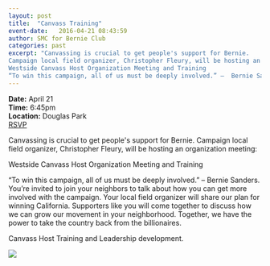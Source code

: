 ```yaml
---
layout: post
title:  "Canvass Training"
event-date:   2016-04-21 08:43:59
author: SMC for Bernie Club
categories: past
excerpt: "Canvassing is crucial to get people's support for Bernie. 
Campaign local field organizer, Christopher Fleury, will be hosting an organization meeting:
Westside Canvass Host Organization Meeting and Training
“To win this campaign, all of us must be deeply involved.” –  Bernie Sanders." 
---
```


<div class="post-info">
<b>Date:</b>  April 21 <br>
<b>Time:</b>  6:45pm <br>
<b>Location:</b>   Douglas Park <br>
<a href="https://secure.berniesanders.com/page/event/detail/44lgw"> RSVP </a> 
</div>

Canvassing is crucial to get people's support for Bernie. 
Campaign local field organizer, Christopher Fleury, will be hosting an organization meeting:

Westside Canvass Host Organization Meeting and Training

“To win this campaign, all of us must be deeply involved.” –  Bernie Sanders.
You’re invited to join your neighbors to talk about how you can get more involved with the campaign.  Your local field organizer will share our plan for winning California. Supporters like you will come together to discuss how we can grow our movement in your neighborhood. Together, we have the power to take the country back from the billionaires.

Canvass Host Training and Leadership development.

<img src="{{site.baseurl}}/assets/imgs/canvass-training.jpg">

